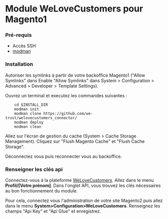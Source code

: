 # Module WeLoveCustomers pour Magento1

### Pré-requis
 - Accès SSH
 - [modman](https://github.com/colinmollenhour/modman) 
 
### Installation
Autoriser les symlinks à partir de votre backoffice Magento1 ("Allow Symlinks" dans Enable "Allow Symlinks" dans System > Configuration > Advanced > Developer > Template Settings).

Ouvrez un terminal et executez les commandes suivantes : 
```
    cd $INSTALL_DIR
    modman init
    modman clone https://github.com/we-trust/welovecustomers_connector/
    modman deploy
    modman clean
```

Allez sur l'écran de gestion du cache (System > Cache Storage Management). Cliquez sur "Flush Magento Cache" et "Flush Cache Storage". 

 Déconnectez vous puis reconnecter vous au backoffice.
 
 ### Renseigner les clés api
 Connectez-vous à la plateforme [WeLoveCustomers](https://app.welovecustomers.fr/). 
 Allez dans le menu **Profil/[Votre prénom]**. 
 Dans l'onglet API, vous trouvez les clés nécessaires au bon fonctionnement du module.
 
 Pour cela, connectez vous l'administration de votre site Magento2 puis allez dans le menu **System>Configuration>WeLoveCustomers**. Renseignez les champs "Api Key" et "Api Glue" et enregistrez.